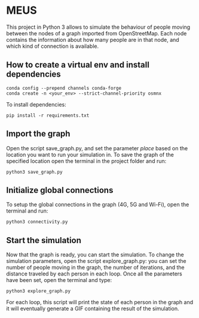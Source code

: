 # MEUS
This project in Python 3 allows to simulate the behaviour of people moving between the nodes of a graph imported from OpenStreetMap.
Each node contains the information about how many people are in that node, and which kind of connection is available.

## How to create a virtual env and install dependencies

```
conda config --prepend channels conda-forge
conda create -n <your_env> --strict-channel-priority osmnx
```
To install dependencies:
```
pip install -r requirements.txt
```

## Import the graph
Open the script save_graph.py, and set the parameter _place_ based on the location you want to run your simulation in.
To save the graph of the specified location open the terminal in the project folder and run:
```
python3 save_graph.py
```

## Initialize global connections
To setup the global connections in the graph (4G, 5G and Wi-Fi), open the terminal and run:
```
python3 connectivity.py
```

## Start the simulation
Now that the graph is ready, you can start the simulation. 
To change the simulation parameters, open the script explore_graph.py: you can set the number of people moving in the graph, the number of iterations, and the distance traveled by each person in each loop.
Once all the parameters have been set, open the terminal and type:
```
python3 explore_graph.py
```
For each loop, this script will print the state of each person in the graph and it will eventually generate a GIF containing the result of the simulation. 
